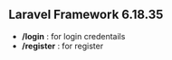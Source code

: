  ## Laravel Framework 6.18.35 ##


- **/login** : for login credentails
- **/register** : for register 
